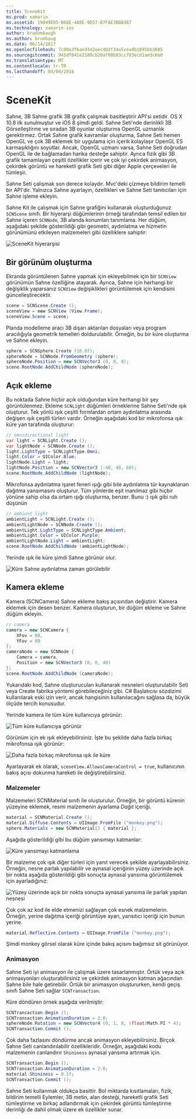 ```yaml
---
title: SceneKit
ms.prod: xamarin
ms.assetid: 19049ED5-B68E-4A0E-9D57-B7FAE3BB8987
ms.technology: xamarin-ios
author: bradumbaugh
ms.author: brumbaug
ms.date: 06/14/2017
ms.openlocfilehash: 7c00a3f6aed442eec402f34a5cea4b1895bb3685
ms.sourcegitcommit: 945df041e2180cb20af08b83cc703ecd1aedc6b0
ms.translationtype: MT
ms.contentlocale: tr-TR
ms.lasthandoff: 04/04/2018
---
```

# <a name="scenekit"></a>SceneKit

Sahne, 3B Sahne grafik 3B grafik çalışmak basitleştirir API'si setidir. OS X 10.8 ilk sunulmuştur ve iOS 8 şimdi geldi. Sahne Seti'nde derinlikli 3B Görselleştirme ve sıradan 3B oyunlar oluşturma OpenGL uzmanlık gerektirmez. Ortak Sahne grafik kavramlar oluşturma, Sahne Seti hemen OpenGL ve çok 3B eklemek bir uygulama için içerik kolaylaşır OpenGL ES karmaşıklığını soyutlar. Ancak, OpenGL uzmanı varsa, Sahne Seti doğrudan OpenGL ile de bağlamadan harika desteğe sahiptir. Ayrıca fizik gibi 3B grafik tamamlayan çeşitli özellikler içerir ve çok iyi çekirdek animasyon, çekirdek görüntü ve hareketli grafik Seti gibi diğer Apple çerçeveleri ile tümleşir.

Sahne Seti çalışmak son derece kolaydır. Mvc'deki çizmeye bildirim temelli bir API'dir. Yalnızca Sahne ayarlayın, özellikleri ve Sahne Seti tanıtıcıları için Sahne işleme ekleyin.

Sahne Kit ile çalışmak için Sahne grafiğini kullanarak oluşturduğunuz `SCNScene` sınıfı. Bir hiyerarşi düğümlerinin örneği tarafından temsil edilen bir Sahne içeren `SCNNode`, 3B alanda konumları tanımlama. Her düğüm, aşağıdaki şekilde gösterildiği gibi geometri, aydınlatma ve hizmetin görünümünü etkileyen malzemeleri gibi özelliklere sahiptir:

![](scenekit-images/image7.png "SceneKit hiyerarşisi") 

## <a name="create-a-scene"></a>Bir görünüm oluşturma

Ekranda görüntülenen Sahne yapmak için ekleyebilmek için bir `SCNView` görünümün Sahne özelliğine atayarak. Ayrıca, Sahne için herhangi bir değişiklik yaparsanız `SCNView` değişiklikleri görüntülemek için kendisini güncelleştirecektir.

```csharp
scene = SCNScene.Create ();
sceneView = new SCNView (View.Frame);
sceneView.Scene = scene;
```

Planda modelleme aracı 3B dışarı aktarılan dosyaları veya program aracılığıyla geometrik temelleri doldurulabilir. Örneğin, bu bir küre oluşturma ve Sahne ekleyin.

```csharp
sphere = SCNSphere.Create (10.0f);
sphereNode = SCNNode.FromGeometry (sphere);
sphereNode.Position = new SCNVector3 (0, 0, 0);
scene.RootNode.AddChildNode (sphereNode);
```

## <a name="adding-light"></a>Açık ekleme

Bu noktada Sahne hiçbir açık olduğundan küre herhangi bir şey görüntülenmez. Ekleme `SCNLight` düğümleri örneklerine Sahne Seti'nde ışık oluşturur. Tek yönlü ışık çeşitli formlardan ortam aydınlatma arasında değişen ışık çeşitli türleri vardır. Örneğin aşağıdaki kod bir mikrofonsa ışık küre yan tarafında oluşturur:

```csharp
// omnidirectional light
var light = SCNLight.Create ();
var lightNode = SCNNode.Create ();
light.LightType = SCNLightType.Omni;
light.Color = UIColor.Blue;
lightNode.Light = light;
lightNode.Position = new SCNVector3 (-40, 40, 60);
scene.RootNode.AddChildNode (lightNode);
```

Mikrofonsa aydınlatma işaret feneri ışığı gibi bile aydınlatma tür kaynaklanan dağıtma yansımasını oluşturur. Tüm yönlerde eşit inanılmaz gibi hiçbir yönüne sahip olsa da ortam ışığı oluşturma, benzer. Bunu :) ışık gibi ruh düşünün

```csharp
// ambient light
ambientLight = SCNLight.Create ();
ambientLightNode = SCNNode.Create ();
ambientLight.LightType = SCNLightType.Ambient;
ambientLight.Color = UIColor.Purple;
ambientLightNode.Light = ambientLight;
scene.RootNode.AddChildNode (ambientLightNode);
```

Yerinde ışık ile küre şimdi Sahne görünür olur.

![](scenekit-images/image8.png "Küre Sahne aydınlatma zaman görülebilir")
 
## <a name="adding-a-camera"></a>Kamera ekleme

Kamera (SCNCamera) Sahne ekleme bakış açısından değiştirir. Kamera eklemek için desen benzer. Kamera oluşturun, bir düğüm ekleme ve Sahne düğüm ekleyin.

```csharp
// camera
camera = new SCNCamera {
    XFov = 80,
    YFov = 80
};
cameraNode = new SCNNode {
    Camera = camera,
    Position = new SCNVector3 (0, 0, 40)
};
scene.RootNode.AddChildNode (cameraNode);
```

Yukarıdaki kod, Sahne oluşturucuları kullanarak nesneleri oluşturulabilir Seti veya Create fabrika yöntemi görebileceğiniz gibi. C# Başlatıcısı sözdizimi kullanılarak eski izin verir, ancak hangisinin kullanılacağını sağlasa da, büyük ölçüde tercih konusudur.

Yerinde kamera ile tüm küre kullanıcıya görünür:

![](scenekit-images/image9.png "Tüm küre kullanıcıya görünür")
 
Görünüm için ek ışık ekleyebilirsiniz. İşte bu şekilde daha fazla birkaç mikrofonsa ışık görünür:

![](scenekit-images/image10.png "Daha fazla birkaç mikrofonsa ışık ile küre")
 
Ayarlayarak ek olarak, `sceneView.AllowsCameraControl = true`, kullanıcının bakış açısı dokunma hareketi ile değiştirebilirsiniz.

### <a name="materials"></a>Malzemeler

Malzemeleri SCNMaterial sınıfı ile oluşturulur. Örneğin, bir görüntü kürenin yüzeyine eklemek, resmi malzemenin ayarlama *Dağıt* içeriği.

```csharp
material = SCNMaterial.Create ();
material.Diffuse.Contents = UIImage.FromFile ("monkey.png");
sphere.Materials = new SCNMaterial[] { material };
```

Aşağıda gösterildiği gibi bu düğüm yansımayı katmanlar:

![](scenekit-images/image11.png "Küre yansımayı katmanlama")
 
Bir malzeme çok ışık diğer türleri için yanıt verecek şekilde ayarlayabilirsiniz. Örneğin, nesne parlak yapılabilir ve aynasal içeriğinin yüzey üzerinde açık bir nokta aşağıda gösterildiği gibi sonuçta aynasal yansıma görüntülemek için ayarladığınız:

![](scenekit-images/image12.png "Yüzey üzerinde açık bir nokta sonuçta aynasal yansıma ile parlak yapılan nesnesi")
 
Çok çok az kod ile elde etmenizi sağlayan çok esnek malzemelerin. Örneğin, yerine dağıtma içeriği görüntüye ayarı, yansıtıcı içeriği için bunun yerine.

```csharp
material.Reflective.Contents = UIImage.FromFile ("monkey.png");
```

Şimdi monkey görsel olarak küre içinde bakış açısını bağımsız sit görünüyor.

### <a name="animation"></a>Animasyon

Sahne Seti iyi animasyon ile çalışmak üzere tasarlanmıştır. Örtük veya açık animasyonları oluşturabilirsiniz ve çekirdek animasyon katman ağacından Sahne bile hale getirebilir. Örtük bir animasyon oluştururken, kendi geçiş sınıfı Sahne Seti sağlar `SCNTransaction`.

Küre döndüren örnek aşağıda verilmiştir:

```csharp
SCNTransaction.Begin ();
SCNTransaction.AnimationDuration = 2.0;
sphereNode.Rotation = new SCNVector4 (0, 1, 0, (float)Math.PI * 4);
SCNTransaction.Commit ();
```

Çok daha fazlasını döndürme ancak animasyon ekleyebilirsiniz. Birçok Sahne Seti canlandırılabilir özellikleridir. Örneğin, aşağıdaki kodu malzemenin canlandırır `Shininess` aynasal yansıma artırmak için.

```csharp
SCNTransaction.Begin ();
SCNTransaction.AnimationDuration = 2.0;
material.Shininess = 0.1f;
SCNTransaction.Commit ();
```

Sahne Seti kullanmak oldukça basittir. Bol miktarda kısıtlamaları, fizik, bildirim temelli Eylemler, 3B metin, alan desteği, hareketli grafik Seti tümleştirme ve birkaç adlandırmak için çekirdek görüntü tümleştirme derinliği de dahil olmak üzere ek özellikler sunar.